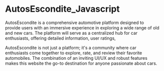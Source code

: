 # AutosEscondite_Javascript
AutosEscondite is a comprehensive automotive platform designed to provide users with an immersive experience in exploring a wide range of old and new cars. The platform will serve as a centralized hub for car enthusiasts, offering detailed information, user ratings,

AutosEscondite is not just a platform; it's a community where car enthusiasts come together to explore, rate, and review their favorite automobiles. The combination of an inviting UI/UX and robust features makes this website the go-to destination for anyone passionate about cars.
